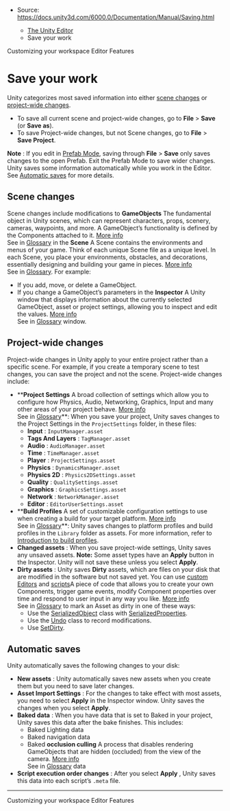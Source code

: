 * Source: https://docs.unity3d.com/6000.0/Documentation/Manual/Saving.html

  * [The Unity Editor](https://docs.unity3d.com/6000.0/Documentation/Manual/unity-editor.html)
  * Save your work


[](https://docs.unity3d.com/6000.0/Documentation/Manual/CustomizingYourWorkspace.html)
Customizing your workspace
[](https://docs.unity3d.com/6000.0/Documentation/Manual/EditorFeatures.html)
Editor Features
# Save your work
Unity categorizes most saved information into either [scene changes](https://docs.unity3d.com/6000.0/Documentation/Manual/Saving.html#SceneChanges) or [project-wide changes](https://docs.unity3d.com/6000.0/Documentation/Manual/Saving.html#ProjectWideChanges).
  * To save all current scene and project-wide changes, go to **File** > **Save** (or **Save as**).
  * To save Project-wide changes, but not Scene changes, go to **File** > **Save Project**.


**Note** : If you edit in [Prefab Mode](https://docs.unity3d.com/6000.0/Documentation/Manual/EditingInPrefabMode.html), saving through **File** > **Save** only saves changes to the open Prefab. Exit the Prefab Mode to save wider changes.
Unity saves some information automatically while you work in the Editor. See [Automatic saves](https://docs.unity3d.com/6000.0/Documentation/Manual/Saving.html#ImmediateSaving) for more details.
## Scene changes 
Scene changes include modifications to **GameObjects** The fundamental object in Unity scenes, which can represent characters, props, scenery, cameras, waypoints, and more. A GameObject’s functionality is defined by the Components attached to it. [More info](https://docs.unity3d.com/6000.0/Documentation/Manual/class-GameObject.html)  
See in [Glossary](https://docs.unity3d.com/6000.0/Documentation/Manual/Glossary.html#GameObject) in the **Scene** A Scene contains the environments and menus of your game. Think of each unique Scene file as a unique level. In each Scene, you place your environments, obstacles, and decorations, essentially designing and building your game in pieces. [More info](https://docs.unity3d.com/6000.0/Documentation/Manual/CreatingScenes.html)  
See in [Glossary](https://docs.unity3d.com/6000.0/Documentation/Manual/Glossary.html#Scene). For example:
  * If you add, move, or delete a GameObject.
  * If you change a GameObject’s parameters in the **Inspector** A Unity window that displays information about the currently selected GameObject, asset or project settings, allowing you to inspect and edit the values. [More info](https://docs.unity3d.com/6000.0/Documentation/Manual/UsingTheInspector.html)  
See in [Glossary](https://docs.unity3d.com/6000.0/Documentation/Manual/Glossary.html#Inspector) window.


## Project-wide changes 
Project-wide changes in Unity apply to your entire project rather than a specific scene. For example, if you create a temporary scene to test changes, you can save the project and not the scene.
Project-wide changes include:
  * ****Project Settings** A broad collection of settings which allow you to configure how Physics, Audio, Networking, Graphics, Input and many other areas of your project behave. [More info](https://docs.unity3d.com/6000.0/Documentation/Manual/comp-ManagerGroup.html)  
See in [Glossary](https://docs.unity3d.com/6000.0/Documentation/Manual/Glossary.html#ProjectSettings)**: When you save your project, Unity saves changes to the Project Settings in the `ProjectSettings` folder, in these files:
    * **Input** : `InputManager.asset`
    * **Tags And Layers** : `TagManager.asset`
    * **Audio** : `AudioManager.asset`
    * **Time** : `TimeManager.asset`
    * **Player** : `ProjectSettings.asset`
    * **Physics** : `DynamicsManager.asset`
    * **Physics 2D** : `Physics2DSettings.asset`
    * **Quality** : `QualitySettings.asset`
    * **Graphics** : `GraphicsSettings.asset`
    * **Network** : `NetworkManager.asset`
    * **Editor** : `EditorUserSettings.asset`
  * ****Build Profiles** A set of customizable configuration settings to use when creating a build for your target platform. [More info](https://docs.unity3d.com/6000.0/Documentation/Manual/build-profiles.html)  
See in [Glossary](https://docs.unity3d.com/6000.0/Documentation/Manual/Glossary.html#Buildprofile)**: Unity saves changes to platform profiles and build profiles in the `Library` folder as assets. For more information, refer to [Introduction to build profiles](https://docs.unity3d.com/6000.0/Documentation/Manual/build-profiles.html).
  * **Changed assets** : When you save project-wide settings, Unity saves any unsaved assets.
**Note:** Some asset types have an **Apply** button in the Inspector. Unity will not save these unless you select **Apply**.
  * **Dirty assets** : Unity saves **Dirty** assets, which are files on your disk that are modified in the software but not saved yet. You can use [custom Editors](https://docs.unity3d.com/6000.0/Documentation/Manual/editor-CustomEditors.html) and [scripts](https://docs.unity3d.com/6000.0/Documentation/Manual/creating-scripts.html)A piece of code that allows you to create your own Components, trigger game events, modify Component properties over time and respond to user input in any way you like. [More info](https://docs.unity3d.com/6000.0/Documentation/Manual/creating-scripts.html)  
See in [Glossary](https://docs.unity3d.com/6000.0/Documentation/Manual/Glossary.html#Scripts) to mark an Asset as dirty in one of these ways:
    * Use the [SerializedObject](https://docs.unity3d.com/6000.0/Documentation/ScriptReference/SerializedObject.html) class with [SerializedProperties](https://docs.unity3d.com/6000.0/Documentation/ScriptReference/SerializedProperty.html).
    * Use the [Undo](https://docs.unity3d.com/6000.0/Documentation/ScriptReference/Undo.html) class to record modifications.
    * Use [SetDirty](https://docs.unity3d.com/6000.0/Documentation/ScriptReference/EditorUtility.SetDirty.html).


## Automatic saves 
Unity automatically saves the following changes to your disk:
  * **New assets** : Unity automatically saves new assets when you create them but you need to save later changes.
  * **Asset Import Settings** : For the changes to take effect with most assets, you need to select **Apply** in the Inspector window. Unity saves the changes when you select **Apply**.
  * **Baked data** : When you have data that is set to Baked in your project, Unity saves this data after the bake finishes. This includes: 
    * Baked Lighting data
    * Baked navigation data
    * Baked **occlusion culling** A process that disables rendering GameObjects that are hidden (occluded) from the view of the camera. [More info](https://docs.unity3d.com/6000.0/Documentation/Manual/OcclusionCulling.html)  
See in [Glossary](https://docs.unity3d.com/6000.0/Documentation/Manual/Glossary.html#Occlusionculling) data
  * **Script execution order changes** : After you select **Apply** , Unity saves this data into each script’s `.meta` file.


* * *
[](https://docs.unity3d.com/6000.0/Documentation/Manual/CustomizingYourWorkspace.html)
Customizing your workspace
[](https://docs.unity3d.com/6000.0/Documentation/Manual/EditorFeatures.html)
Editor Features
